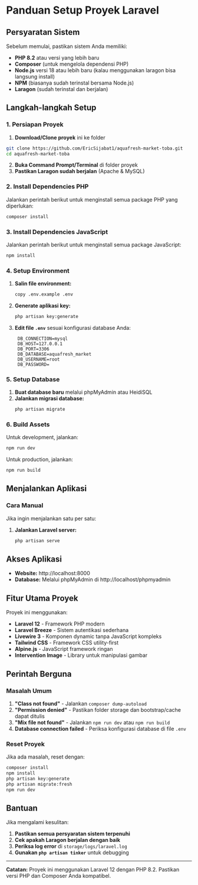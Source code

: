# Panduan Setup Proyek Laravel

## Persyaratan Sistem

Sebelum memulai, pastikan sistem Anda memiliki:

- **PHP 8.2** atau versi yang lebih baru
- **Composer** (untuk mengelola dependensi PHP)
- **Node.js** versi 18 atau lebih baru (kalau menggunakan laragon bisa langsung install)
- **NPM** (biasanya sudah terinstal bersama Node.js)
- **Laragon** (sudah terinstal dan berjalan)

## Langkah-langkah Setup

### 1. Persiapan Proyek

1. **Download/Clone proyek** ini ke folder
```bash
git clone https://github.com/EricSijabat1/aquafresh-market-toba.git
cd aquafresh-market-toba
```
2. **Buka Command Prompt/Terminal** di folder proyek
3. **Pastikan Laragon sudah berjalan** (Apache & MySQL)

### 2. Install Dependencies PHP

Jalankan perintah berikut untuk menginstall semua package PHP yang diperlukan:

```bash
composer install
```

### 3. Install Dependencies JavaScript

Jalankan perintah berikut untuk menginstall semua package JavaScript:

```bash
npm install
```

### 4. Setup Environment

1. **Salin file environment:**
   ```bash
   copy .env.example .env
   ```

2. **Generate aplikasi key:**
   ```bash
   php artisan key:generate
   ```

3. **Edit file `.env`** sesuai konfigurasi database Anda:
   ```
    DB_CONNECTION=mysql
    DB_HOST=127.0.0.1
    DB_PORT=3306
    DB_DATABASE=aquafresh_market
    DB_USERNAME=root
    DB_PASSWORD=
   ```

### 5. Setup Database

1. **Buat database baru** melalui phpMyAdmin atau HeidiSQL
2. **Jalankan migrasi database:**
   ```bash
   php artisan migrate
   ```

### 6. Build Assets

Untuk development, jalankan:
```bash
npm run dev
```

Untuk production, jalankan:
```bash
npm run build
```

## Menjalankan Aplikasi

### Cara Manual

Jika ingin menjalankan satu per satu:

1. **Jalankan Laravel server:**
   ```bash
   php artisan serve
   ```


## Akses Aplikasi

- **Website:** http://localhost:8000
- **Database:** Melalui phpMyAdmin di http://localhost/phpmyadmin

## Fitur Utama Proyek

Proyek ini menggunakan:

- **Laravel 12** - Framework PHP modern
- **Laravel Breeze** - Sistem autentikasi sederhana
- **Livewire 3** - Komponen dynamic tanpa JavaScript kompleks
- **Tailwind CSS** - Framework CSS utility-first
- **Alpine.js** - JavaScript framework ringan
- **Intervention Image** - Library untuk manipulasi gambar

## Perintah Berguna

### Masalah Umum

1. **"Class not found"** - Jalankan `composer dump-autoload`
2. **"Permission denied"** - Pastikan folder storage dan bootstrap/cache dapat ditulis
3. **"Mix file not found"** - Jalankan `npm run dev` atau `npm run build`
4. **Database connection failed** - Periksa konfigurasi database di file `.env`

### Reset Proyek

Jika ada masalah, reset dengan:

```bash
composer install
npm install
php artisan key:generate
php artisan migrate:fresh
npm run dev
```

## Bantuan

Jika mengalami kesulitan:

1. **Pastikan semua persyaratan sistem terpenuhi**
2. **Cek apakah Laragon berjalan dengan baik**
3. **Periksa log error** di `storage/logs/laravel.log`
4. **Gunakan `php artisan tinker`** untuk debugging

---

**Catatan:** Proyek ini menggunakan Laravel 12 dengan PHP 8.2. Pastikan versi PHP dan Composer Anda kompatibel.
